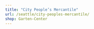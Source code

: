 ```yaml
---
title: "City People’s Mercantile"
url: /seattle/city-peoples-mercantile/
shop: Garten-Center
---
```

